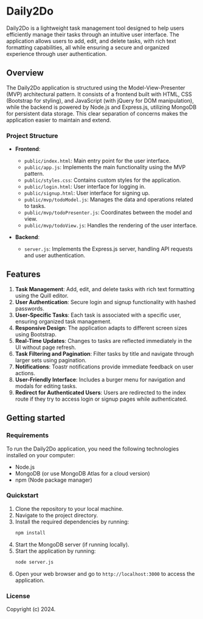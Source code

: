 # Daily2Do

Daily2Do is a lightweight task management tool designed to help users efficiently manage their tasks through an intuitive user interface. The application allows users to add, edit, and delete tasks, with rich text formatting capabilities, all while ensuring a secure and organized experience through user authentication.

## Overview

The Daily2Do application is structured using the Model-View-Presenter (MVP) architectural pattern. It consists of a frontend built with HTML, CSS (Bootstrap for styling), and JavaScript (with jQuery for DOM manipulation), while the backend is powered by Node.js and Express.js, utilizing MongoDB for persistent data storage. This clear separation of concerns makes the application easier to maintain and extend.

### Project Structure

- **Frontend**: 
  - `public/index.html`: Main entry point for the user interface.
  - `public/app.js`: Implements the main functionality using the MVP pattern.
  - `public/styles.css`: Contains custom styles for the application.
  - `public/login.html`: User interface for logging in.
  - `public/signup.html`: User interface for signing up.
  - `public/mvp/todoModel.js`: Manages the data and operations related to tasks.
  - `public/mvp/todoPresenter.js`: Coordinates between the model and view.
  - `public/mvp/todoView.js`: Handles the rendering of the user interface.

- **Backend**: 
  - `server.js`: Implements the Express.js server, handling API requests and user authentication.

## Features

1. **Task Management**: Add, edit, and delete tasks with rich text formatting using the Quill editor.
2. **User Authentication**: Secure login and signup functionality with hashed passwords.
3. **User-Specific Tasks**: Each task is associated with a specific user, ensuring organized task management.
4. **Responsive Design**: The application adapts to different screen sizes using Bootstrap.
5. **Real-Time Updates**: Changes to tasks are reflected immediately in the UI without page refresh.
6. **Task Filtering and Pagination**: Filter tasks by title and navigate through larger sets using pagination.
7. **Notifications**: Toastr notifications provide immediate feedback on user actions.
8. **User-Friendly Interface**: Includes a burger menu for navigation and modals for editing tasks.
9. **Redirect for Authenticated Users**: Users are redirected to the index route if they try to access login or signup pages while authenticated.

## Getting started

### Requirements

To run the Daily2Do application, you need the following technologies installed on your computer:

- Node.js
- MongoDB (or use MongoDB Atlas for a cloud version)
- npm (Node package manager)

### Quickstart

1. Clone the repository to your local machine.
2. Navigate to the project directory.
3. Install the required dependencies by running:
   ```bash
   npm install
   ```
4. Start the MongoDB server (if running locally).
5. Start the application by running:
   ```bash
   node server.js
   ```
6. Open your web browser and go to `http://localhost:3000` to access the application.

### License

Copyright (c) 2024.